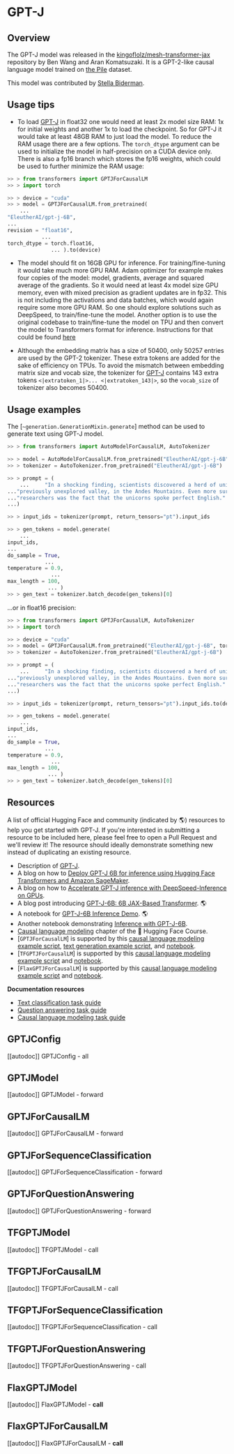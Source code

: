 <!--Copyright 2021 The HuggingFace Team. All rights reserved.

Licensed under the Apache License, Version 2.0 (the "License"); you may not use this file except in compliance with
the License. You may obtain a copy of the License at

http://www.apache.org/licenses/LICENSE-2.0

Unless required by applicable law or agreed to in writing, software distributed under the License is distributed on
an "AS IS" BASIS, WITHOUT WARRANTIES OR CONDITIONS OF ANY KIND, either express or implied. See the License for the
specific language governing permissions and limitations under the License.

⚠️ Note that this file is in Markdown but contain specific syntax for our doc-builder (similar to MDX) that may not be
rendered properly in your Markdown viewer.

-->

# GPT-J

## Overview

The GPT-J model was released in the [kingoflolz/mesh-transformer-jax](https://github.com/kingoflolz/mesh-transformer-jax) repository by Ben Wang and Aran Komatsuzaki. It is a GPT-2-like
causal language model trained on [the Pile](https://pile.eleuther.ai/) dataset.

This model was contributed by [Stella Biderman](https://huggingface.co/stellaathena).

## Usage tips

- To load [GPT-J](https://huggingface.co/EleutherAI/gpt-j-6B) in float32 one would need at least 2x model size
  RAM: 1x for initial weights and another 1x to load the checkpoint. So for GPT-J it would take at least 48GB
  RAM to just load the model. To reduce the RAM usage there are a few options. The `torch_dtype` argument can be
  used to initialize the model in half-precision on a CUDA device only. There is also a fp16 branch which stores the fp16 weights,
  which could be used to further minimize the RAM usage:

```python
>> > from transformers import GPTJForCausalLM
>> > import torch

>> > device = "cuda"
>> > model = GPTJForCausalLM.from_pretrained(
    ...
"EleutherAI/gpt-j-6B",
...
revision = "float16",
           ...
torch_dtype = torch.float16,
              ... ).to(device)
```

- The model should fit on 16GB GPU for inference. For training/fine-tuning it would take much more GPU RAM. Adam
  optimizer for example makes four copies of the model: model, gradients, average and squared average of the gradients.
  So it would need at least 4x model size GPU memory, even with mixed precision as gradient updates are in fp32. This
  is not including the activations and data batches, which would again require some more GPU RAM. So one should explore
  solutions such as DeepSpeed, to train/fine-tune the model. Another option is to use the original codebase to
  train/fine-tune the model on TPU and then convert the model to Transformers format for inference. Instructions for
  that could be found [here](https://github.com/kingoflolz/mesh-transformer-jax/blob/master/howto_finetune.md)

- Although the embedding matrix has a size of 50400, only 50257 entries are used by the GPT-2 tokenizer. These extra
  tokens are added for the sake of efficiency on TPUs. To avoid the mismatch between embedding matrix size and vocab
  size, the tokenizer for [GPT-J](https://huggingface.co/EleutherAI/gpt-j-6B) contains 143 extra tokens
  `<|extratoken_1|>... <|extratoken_143|>`, so the `vocab_size` of tokenizer also becomes 50400.

## Usage examples

The [`~generation.GenerationMixin.generate`] method can be used to generate text using GPT-J
model.

```python
>> > from transformers import AutoModelForCausalLM, AutoTokenizer

>> > model = AutoModelForCausalLM.from_pretrained("EleutherAI/gpt-j-6B")
>> > tokenizer = AutoTokenizer.from_pretrained("EleutherAI/gpt-j-6B")

>> > prompt = (
    ...     "In a shocking finding, scientists discovered a herd of unicorns living in a remote, "
..."previously unexplored valley, in the Andes Mountains. Even more surprising to the "
..."researchers was the fact that the unicorns spoke perfect English."
...)

>> > input_ids = tokenizer(prompt, return_tensors="pt").input_ids

>> > gen_tokens = model.generate(
    ...
input_ids,
...
do_sample = True,
            ...
temperature = 0.9,
              ...
max_length = 100,
             ... )
>> > gen_text = tokenizer.batch_decode(gen_tokens)[0]
```

...or in float16 precision:

```python
>> > from transformers import GPTJForCausalLM, AutoTokenizer
>> > import torch

>> > device = "cuda"
>> > model = GPTJForCausalLM.from_pretrained("EleutherAI/gpt-j-6B", torch_dtype=torch.float16).to(device)
>> > tokenizer = AutoTokenizer.from_pretrained("EleutherAI/gpt-j-6B")

>> > prompt = (
    ...     "In a shocking finding, scientists discovered a herd of unicorns living in a remote, "
..."previously unexplored valley, in the Andes Mountains. Even more surprising to the "
..."researchers was the fact that the unicorns spoke perfect English."
...)

>> > input_ids = tokenizer(prompt, return_tensors="pt").input_ids.to(device)

>> > gen_tokens = model.generate(
    ...
input_ids,
...
do_sample = True,
            ...
temperature = 0.9,
              ...
max_length = 100,
             ... )
>> > gen_text = tokenizer.batch_decode(gen_tokens)[0]
```

## Resources

A list of official Hugging Face and community (indicated by 🌎) resources to help you get started with GPT-J. If you're interested in submitting a resource to be included here, please feel free to open a Pull Request and we'll review it! The resource should ideally demonstrate something new instead of duplicating an existing resource.

<PipelineTag pipeline="text-generation"/>

- Description of [GPT-J](https://huggingface.co/EleutherAI/gpt-j-6B).
- A blog on how to [Deploy GPT-J 6B for inference using Hugging Face Transformers and Amazon SageMaker](https://huggingface.co/blog/gptj-sagemaker).
- A blog on how to [Accelerate GPT-J inference with DeepSpeed-Inference on GPUs](https://www.philschmid.de/gptj-deepspeed-inference).
- A blog post introducing [GPT-J-6B: 6B JAX-Based Transformer](https://arankomatsuzaki.wordpress.com/2021/06/04/gpt-j/). 🌎
- A notebook for [GPT-J-6B Inference Demo](https://colab.research.google.com/github/kingoflolz/mesh-transformer-jax/blob/master/colab_demo.ipynb). 🌎
- Another notebook demonstrating [Inference with GPT-J-6B](https://colab.research.google.com/github/NielsRogge/Transformers-Tutorials/blob/master/GPT-J-6B/Inference_with_GPT_J_6B.ipynb).  
- [Causal language modeling](https://huggingface.co/course/en/chapter7/6?fw=pt#training-a-causal-language-model-from-scratch) chapter of the 🤗 Hugging Face Course.
- [`GPTJForCausalLM`] is supported by this [causal language modeling example script](https://github.com/huggingface/transformers/tree/main/examples/pytorch/language-modeling#gpt-2gpt-and-causal-language-modeling), [text generation example script](https://github.com/huggingface/transformers/tree/main/examples/pytorch/text-generation), and [notebook](https://colab.research.google.com/github/huggingface/notebooks/blob/main/examples/language_modeling.ipynb).
- [`TFGPTJForCausalLM`] is supported by this [causal language modeling example script](https://github.com/huggingface/transformers/tree/main/examples/tensorflow/language-modeling#run_clmpy) and [notebook](https://colab.research.google.com/github/huggingface/notebooks/blob/main/examples/language_modeling-tf.ipynb).
- [`FlaxGPTJForCausalLM`] is supported by this [causal language modeling example script](https://github.com/huggingface/transformers/tree/main/examples/flax/language-modeling#causal-language-modeling) and [notebook](https://colab.research.google.com/github/huggingface/notebooks/blob/main/examples/causal_language_modeling_flax.ipynb).

**Documentation resources**
- [Text classification task guide](../tasks/sequence_classification)
- [Question answering task guide](../tasks/question_answering)
- [Causal language modeling task guide](../tasks/language_modeling)

## GPTJConfig

[[autodoc]] GPTJConfig
    - all

<frameworkcontent>
<pt>

## GPTJModel

[[autodoc]] GPTJModel
    - forward

## GPTJForCausalLM

[[autodoc]] GPTJForCausalLM
    - forward

## GPTJForSequenceClassification

[[autodoc]] GPTJForSequenceClassification
    - forward

## GPTJForQuestionAnswering

[[autodoc]] GPTJForQuestionAnswering
    - forward

</pt>
<tf>

## TFGPTJModel

[[autodoc]] TFGPTJModel
    - call

## TFGPTJForCausalLM

[[autodoc]] TFGPTJForCausalLM
    - call

## TFGPTJForSequenceClassification

[[autodoc]] TFGPTJForSequenceClassification
    - call

## TFGPTJForQuestionAnswering

[[autodoc]] TFGPTJForQuestionAnswering
    - call

</tf>
<jax>

## FlaxGPTJModel

[[autodoc]] FlaxGPTJModel
    - __call__

## FlaxGPTJForCausalLM

[[autodoc]] FlaxGPTJForCausalLM
    - __call__
</jax>
</frameworkcontent>
